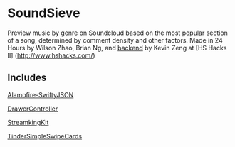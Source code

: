 # SoundSieve
Preview music by genre on Soundcloud based on the most popular section of a song, determined by comment density and other factors.
Made in 24 Hours by Wilson Zhao, Brian Ng, and [backend](https://github.com/kzeng10/soundsieve-backend) by Kevin Zeng at [HS Hacks II] (http://www.hshacks.com/)


## Includes

[Alamofire-SwiftyJSON](https://github.com/SwiftyJSON/Alamofire-SwiftyJSON)

[DrawerController](https://github.com/sascha/DrawerController)
    
[StreamkingKit](https://github.com/tumtumtum/StreamingKit)

[TinderSimpleSwipeCards](https://github.com/cwRichardKim/TinderSimpleSwipeCards)

